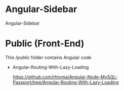# Angular-Sidebar
Angular-Sidebar

# Public (Front-End)

This /public folder contains Angular code 

* Angular-Routing-With-Lazy-Loading 

  https://github.com/rhtvma/Angular-Node-MySQL-Passport/tree/Angular-Routing-With-Lazy-Loading


